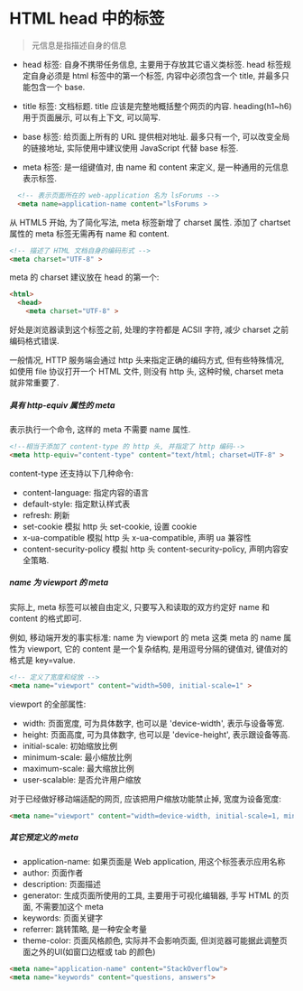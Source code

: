 # HTML head 中的标签

> 元信息是指描述自身的信息

- head 标签: 自身不携带任务信息, 主要用于存放其它语义类标签.
  head 标签规定自身必须是 html 标签中的第一个标签, 内容中必须包含一个 title, 并最多只能包含一个 base.

- title 标签: 文档标题.
  title 应该是完整地概括整个网页的内容. heading(h1~h6) 用于页面展示, 可以有上下文, 可以简写.

- base 标签: 给页面上所有的 URL 提供相对地址.
  最多只有一个, 可以改变全局的链接地址, 实际使用中建议使用 JavaScript 代替 base 标签.

- meta 标签: 是一组键值对, 由 name 和 content 来定义, 是一种通用的元信息表示标签.
  
```html
  <!-- 表示页面所在的 web-application 名为 lsForums -->
  <meta name=application-name content="lsForums >
```

从 HTML5 开始, 为了简化写法, meta 标签新增了 charset 属性. 添加了 chartset 属性的 meta 标签无需再有 name 和 content.
```html
<!-- 描述了 HTML 文档自身的编码形式 -->
<meta charset="UTF-8" >
```

meta 的 charset 建议放在 head 的第一个:
```html
<html>
  <head>
    <meta charset="UTF-8" >
```
好处是浏览器读到这个标签之前, 处理的字符都是 ACSII 字符, 减少 charset 之前编码格式错误.

一般情况, HTTP 服务端会通过 http 头来指定正确的编码方式, 但有些特殊情况, 如使用 file 协议打开一个 HTML 文件, 则没有 http 头, 这种时候, charset meta 就非常重要了.


##### 具有 http-equiv 属性的 meta
表示执行一个命令, 这样的 meta 不需要 name 属性.
```html
<!--相当于添加了 content-type 的 http 头, 并指定了 http 编码-->
<meta http-equiv="content-type" content="text/html; charset=UTF-8" >
```

content-type 还支持以下几种命令:
- content-language: 指定内容的语言
- default-style: 指定默认样式表
- refresh: 刷新
- set-cookie 模拟 http 头 set-cookie, 设置 cookie
- x-ua-compatible 模拟 http 头 x-ua-compatible, 声明 ua 兼容性
- content-security-policy 模拟 http 头 content-security-policy, 声明内容安全策略.

##### name 为 viewport 的 meta
实际上, meta 标签可以被自由定义, 只要写入和读取的双方约定好 name 和 content 的格式即可.

例如, 移动端开发的事实标准: name 为 viewport 的 meta
这类 meta 的 name 属性为 viewport, 它的 content 是一个复杂结构, 是用逗号分隔的键值对, 键值对的格式是 key=value.
```html
<!-- 定义了宽度和绽放 -->
<meta name="viewport" content="width=500, initial-scale=1" >
```

viewport 的全部属性:
- width: 页面宽度, 可为具体数字, 也可以是 'device-width', 表示与设备等宽.
- height: 页面高度, 可为具体数字, 也可以是 'device-height', 表示跟设备等高.
- initial-scale: 初始缩放比例
- minimum-scale: 最小缩放比例
- maximum-scale: 最大缩放比例
- user-scalable: 是否允许用户缩放

对于已经做好移动端适配的网页, 应该把用户缩放功能禁止掉, 宽度为设备宽度:
```html
<meta name="viewport" content="width=device-width, initial-scale=1, minimum-scale=1, maximum-scale=1, user-scalable=no" >
```

##### 其它预定义的 meta

- application-name: 如果页面是 Web application, 用这个标签表示应用名称
- author: 页面作者
- description: 页面描述
- generator: 生成页面所使用的工具, 主要用于可视化编辑器, 手写 HTML 的页面, 不需要加这个 meta
- keywords: 页面关键字
- referrer: 跳转策略, 是一种安全考量
- theme-color: 页面风格颜色, 实际并不会影响页面, 但浏览器可能据此调整页面之外的UI(如窗口边框或 tab 的颜色)

```html
<meta name="application-name" content="StackOverflow">
<meta name="keywords" content="questions, answers">
```
















